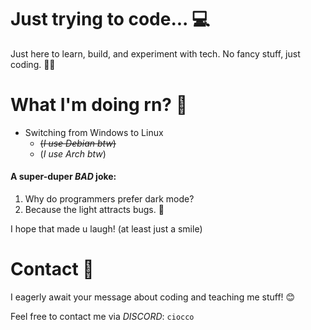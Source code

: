 # Just trying to code... 💻  
Just here to learn, build, and experiment with tech. No fancy stuff, just coding. 👨‍💻

# What I'm doing rn? 📀
- Switching from Windows to Linux
  - ~~(*I use Debian btw*)~~
  - (*I use Arch btw*)
  
#### A super-duper *_BAD_* joke:

1. Why do programmers prefer dark mode?  
2. Because the light attracts bugs. 🐛

I hope that made u laugh! (at least just a smile)


# Contact 💬  
I eagerly await your message about coding and teaching me stuff! 😊

Feel free to contact me via *_DISCORD_*: `ciocco`  

